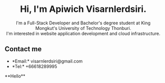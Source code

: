 <h1 align="center">Hi, I'm Apiwich Visarnlerdsiri.</h1>
<p align="center">I'm a Full-Stack Developer and Bachelor's degree student at King Mongkut's University of Technology Thonburi.<br> I'm interested in website application development and cloud infrastructure.</p>

<h2>Contact me</h2>
<ul>
  <li>*Email:* visarnlerdsiri@gmail.com</li>
  <li>*Tel:* +66618289995</li>
</ul>
**Hello**
